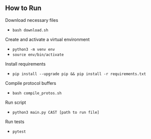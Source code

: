 ## How to Run

Download necessary files
- `bash download.sh`

Create and activate a virtual environment
- `python3 -m venv env`
- `source env/bin/activate`

Install requirements
- `pip install --upgrade pip && pip install -r requirements.txt`

Compile protocol buffers
- `bash compile_protos.sh`

Run script
- `python3 main.py CAST [path to run file]`

Run tests
- `pytest`
